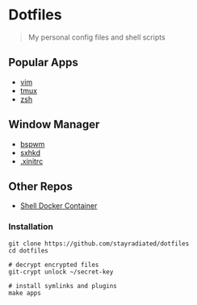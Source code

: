 Dotfiles
========

> My personal config files and shell scripts

Popular Apps
------------

- [vim](./apps/vim/init.vim)
- [tmux](./apps/tmux/tmux.conf)
- [zsh](./apps/zsh/zshrc)

Window Manager
--------------

- [bspwm](./apps/bspwm/bspwmrc)
- [sxhkd](./apps/sxhkd/sxhkdrc)
- [.xinitrc](./apps/x11/xinitrc)

Other Repos
-----------

- [Shell Docker Container](https://github.com/stayradiated/shell)

### Installation

```shell
git clone https://github.com/stayradiated/dotfiles
cd dotfiles

# decrypt encrypted files
git-crypt unlock ~/secret-key

# install symlinks and plugins
make apps
```
